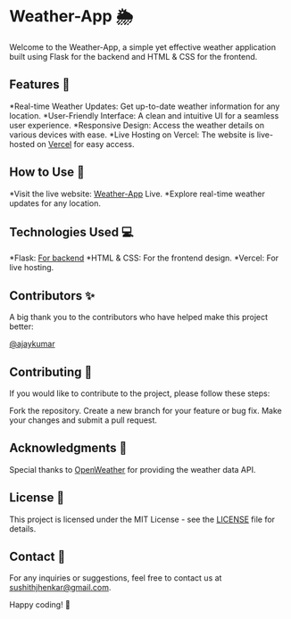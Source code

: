 # Weather-App 🌦️
Welcome to the Weather-App, a simple yet effective weather application built using Flask for the backend and HTML & CSS for the frontend.

## Features 🚀
*Real-time Weather Updates: Get up-to-date weather information for any location.
*User-Friendly Interface: A clean and intuitive UI for a seamless user experience.
*Responsive Design: Access the weather details on various devices with ease.
*Live Hosting on Vercel: The website is live-hosted on [Vercel]('') for easy access.

## How to Use 🤔
*Visit the live website: [Weather-App]('') Live.
*Explore real-time weather updates for any location.

## Technologies Used 💻
*Flask: [For backend]('')
*HTML & CSS: For the frontend design.
*Vercel: For live hosting.

## Contributors ✨
A big thank you to the contributors who have helped make this project better:

[@ajaykumar]('')

## Contributing 🤝
If you would like to contribute to the project, please follow these steps:

Fork the repository.
Create a new branch for your feature or bug fix.
Make your changes and submit a pull request.

## Acknowledgments 🙏
Special thanks to [OpenWeather]('') for providing the weather data API.

## License 📄
This project is licensed under the MIT License - see the [LICENSE]('') file for details.

## Contact 📧
For any inquiries or suggestions, feel free to contact us at sushithjhenkar@gmail.com.

Happy coding! 🚀





